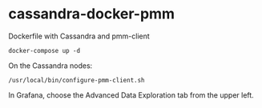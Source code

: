 # cassandra-docker-pmm
Dockerfile with Cassandra and pmm-client

`docker-compose up -d`

On the Cassandra nodes:

`/usr/local/bin/configure-pmm-client.sh`

In Grafana, choose the Advanced Data Exploration tab from the upper left.

